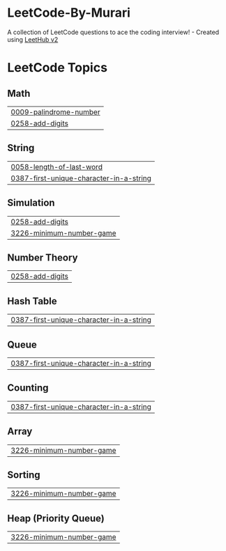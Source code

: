 # LeetCode-By-Murari
A collection of LeetCode questions to ace the coding interview! - Created using [LeetHub v2](https://github.com/arunbhardwaj/LeetHub-2.0)

<!---LeetCode Topics Start-->
# LeetCode Topics
## Math
|  |
| ------- |
| [0009-palindrome-number](https://github.com/7Murari/LeetCode-By-Murari/tree/master/0009-palindrome-number) |
| [0258-add-digits](https://github.com/7Murari/LeetCode-By-Murari/tree/master/0258-add-digits) |
## String
|  |
| ------- |
| [0058-length-of-last-word](https://github.com/7Murari/LeetCode-By-Murari/tree/master/0058-length-of-last-word) |
| [0387-first-unique-character-in-a-string](https://github.com/7Murari/LeetCode-By-Murari/tree/master/0387-first-unique-character-in-a-string) |
## Simulation
|  |
| ------- |
| [0258-add-digits](https://github.com/7Murari/LeetCode-By-Murari/tree/master/0258-add-digits) |
| [3226-minimum-number-game](https://github.com/7Murari/LeetCode-By-Murari/tree/master/3226-minimum-number-game) |
## Number Theory
|  |
| ------- |
| [0258-add-digits](https://github.com/7Murari/LeetCode-By-Murari/tree/master/0258-add-digits) |
## Hash Table
|  |
| ------- |
| [0387-first-unique-character-in-a-string](https://github.com/7Murari/LeetCode-By-Murari/tree/master/0387-first-unique-character-in-a-string) |
## Queue
|  |
| ------- |
| [0387-first-unique-character-in-a-string](https://github.com/7Murari/LeetCode-By-Murari/tree/master/0387-first-unique-character-in-a-string) |
## Counting
|  |
| ------- |
| [0387-first-unique-character-in-a-string](https://github.com/7Murari/LeetCode-By-Murari/tree/master/0387-first-unique-character-in-a-string) |
## Array
|  |
| ------- |
| [3226-minimum-number-game](https://github.com/7Murari/LeetCode-By-Murari/tree/master/3226-minimum-number-game) |
## Sorting
|  |
| ------- |
| [3226-minimum-number-game](https://github.com/7Murari/LeetCode-By-Murari/tree/master/3226-minimum-number-game) |
## Heap (Priority Queue)
|  |
| ------- |
| [3226-minimum-number-game](https://github.com/7Murari/LeetCode-By-Murari/tree/master/3226-minimum-number-game) |
<!---LeetCode Topics End-->